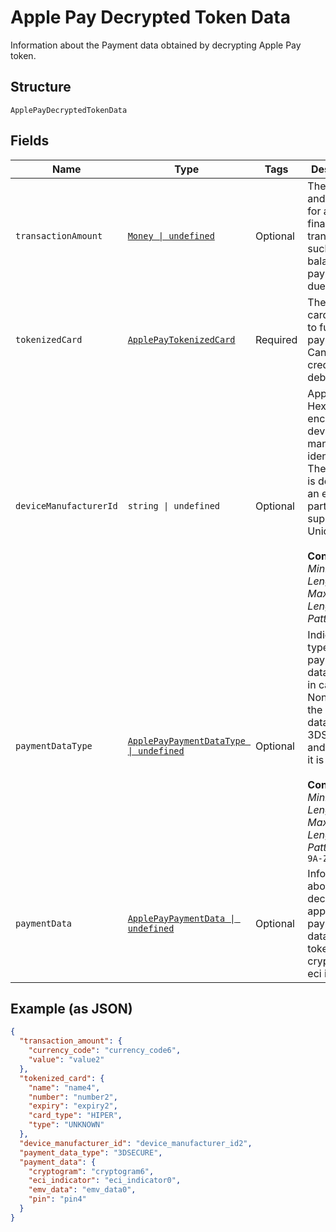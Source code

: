 
# Apple Pay Decrypted Token Data

Information about the Payment data obtained by decrypting Apple Pay token.

## Structure

`ApplePayDecryptedTokenData`

## Fields

| Name | Type | Tags | Description |
|  --- | --- | --- | --- |
| `transactionAmount` | [`Money \| undefined`](../../doc/models/money.md) | Optional | The currency and amount for a financial transaction, such as a balance or payment due. |
| `tokenizedCard` | [`ApplePayTokenizedCard`](../../doc/models/apple-pay-tokenized-card.md) | Required | The payment card to use to fund a payment. Can be a credit or debit card. |
| `deviceManufacturerId` | `string \| undefined` | Optional | Apple Pay Hex-encoded device manufacturer identifier. The pattern is defined by an external party and supports Unicode.<br><br>**Constraints**: *Minimum Length*: `1`, *Maximum Length*: `2000`, *Pattern*: `^.*$` |
| `paymentDataType` | [`ApplePayPaymentDataType \| undefined`](../../doc/models/apple-pay-payment-data-type.md) | Optional | Indicates the type of payment data passed, in case of Non China the payment data is 3DSECURE and for China it is EMV.<br><br>**Constraints**: *Minimum Length*: `1`, *Maximum Length*: `16`, *Pattern*: `^[0-9A-Z_]+$` |
| `paymentData` | [`ApplePayPaymentData \| undefined`](../../doc/models/apple-pay-payment-data.md) | Optional | Information about the decrypted apple pay payment data for the token like cryptogram, eci indicator. |

## Example (as JSON)

```json
{
  "transaction_amount": {
    "currency_code": "currency_code6",
    "value": "value2"
  },
  "tokenized_card": {
    "name": "name4",
    "number": "number2",
    "expiry": "expiry2",
    "card_type": "HIPER",
    "type": "UNKNOWN"
  },
  "device_manufacturer_id": "device_manufacturer_id2",
  "payment_data_type": "3DSECURE",
  "payment_data": {
    "cryptogram": "cryptogram6",
    "eci_indicator": "eci_indicator0",
    "emv_data": "emv_data0",
    "pin": "pin4"
  }
}
```

